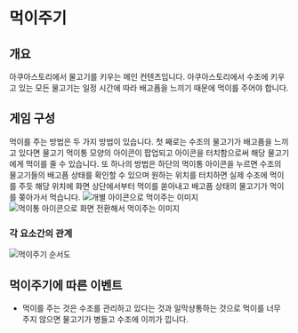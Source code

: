 # 먹이주기
## 개요
아쿠아스토리에서 물고기를 키우는 메인 컨텐츠입니다. 아쿠아스토리에서 수조에 키우고 있는 모든 물고기는 일정 시간에 따라 배고픔을 느끼기 때문에 먹이를 주어야 합니다.

## 게임 구성
먹이를 주는 방법은 두 가지 방법이 있습니다. 첫 째로는 수조의 물고기가 배고픔을 느끼고 있다면 물고기 먹이통 모양의 아이콘이 팝업되고 아이콘을 터치함으로써 해당 물고기에게 먹이를 줄 수 있습니다. 또 하나의 방법은 하단의 먹이통 아이콘을 누르면 수조의 물고기들의 배고픔 상태를 확인할 수 있으며 원하는 위치를 터치하면 실제 수조에 먹이를 주듯 해당 위치에 화면 상단에서부터 먹이를 쏟아내고 배고픔 상태의 물고기가 먹이를 쫒아가서 먹습니다.
![개별 아이콘으로 먹이주는 이미지]()
![먹이통 아이콘으로 화면 전환해서 먹이주는 이미지]()

### 각 요소간의 관계

![먹이주기 순서도]()


## 먹이주기에 따른 이벤트
- 먹이를 주는 것은 수조를 관리하고 있다는 것과 일막상통하는 것으로 먹이를 너무 주지 않으면 물고기가 병들고 수조에 이끼가 낍니다.
